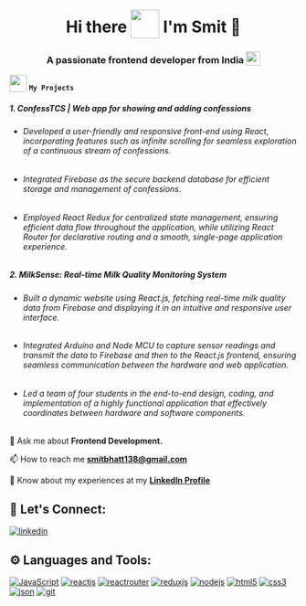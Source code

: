 <h1 align='center'>
  Hi there <img style="vertical-align: -30%" src="https://media.giphy.com/media/KGMzZvWa5su2O5LCVR/giphy.gif" width="50" height="50"> I'm Smit 👨
</h1>

<h3 align='center'>
  A passionate frontend developer from India <img style="vertical-align: bottom" src="https://static.vecteezy.com/system/resources/previews/011/571/519/original/circle-flag-of-india-free-png.png" width="25">
</h3>

<img style="vertical-align: bottom" src="https://media.giphy.com/media/WUlplcMpOCEmTGBtBW/giphy.gif" width="30"> **`My Projects`** <br>
<h5>1. ConfessTCS | Web app for showing and adding confessions</h5>
<ul>
  <li><h6>Developed a user-friendly and responsive front-end using React, incorporating features such as infinite scrolling for seamless exploration
    of a continuous stream of confessions.</h6></li>
  <li><h6>Integrated Firebase as the secure backend database for efficient storage and management of confessions.</h6></li>
  <li><h6>Employed React Redux for centralized state management, ensuring efficient data flow throughout the application, while utilizing React
Router for declarative routing and a smooth, single-page application experience.
</h6></li>
  </ul>
  
  <h5>2. MilkSense: Real-time Milk Quality Monitoring System</h5>
<ul>
  <li><h6>Built a dynamic website using React.js, fetching real-time milk quality data from Firebase and displaying it in an intuitive and responsive
user interface.
</h6></li>
  <li><h6>Integrated Arduino and Node MCU to capture sensor readings and transmit the data to Firebase and then to the React.js frontend,
ensuring seamless communication between the hardware and web application.</h6></li>
  <li><h6>Led a team of four students in the end-to-end design, coding, and implementation of a highly functional application that effectively
coordinates between hardware and software components.

</h6></li>
  </ul>


💬 Ask me about **Frontend Development.**

📫 How to reach me **smitbhatt138@gmail.com**

📄 Know about my experiences at my **[LinkedIn Profile](https://linkedin.com/in/smitbhatt)**

## 🔗 Let's Connect:
[![linkedin](https://img.shields.io/badge/LinkedIn-0077B5?style=for-the-badge&logo=linkedin&logoColor=white)](https://www.linkedin.com/in/smitbhatt/)


## ⚙ Languages and Tools:
[![JavaScript](https://img.shields.io/badge/JavaScript-323330?style=for-the-badge&logo=javascript&logoColor=F7DF1E)](https://developer.mozilla.org/en-US/docs/Web/JavaScript)
[![reactjs](https://img.shields.io/badge/React-20232A?style=for-the-badge&logo=react&logoColor=61DAFB)](https://reactjs.org/)
[![reactrouter](https://img.shields.io/badge/React_Router-CA4245?style=for-the-badge&logo=react-router&logoColor=white)](https://reactrouter.com/en/main)
[![reduxjs](https://img.shields.io/badge/Redux-593D88?style=for-the-badge&logo=redux&logoColor=white)](https://redux.js.org)
[![nodejs](https://img.shields.io/badge/Node.js-339933?style=for-the-badge&logo=nodedotjs&logoColor=white)](https://nodejs.org)
[![html5](https://img.shields.io/badge/HTML5-E34F26?style=for-the-badge&logo=html5&logoColor=white)](https://www.w3.org/html/)
[![css3](https://img.shields.io/badge/CSS3-1572B6?style=for-the-badge&logo=css3&logoColor=white)](https://www.w3schools.com/css/)
[![json](https://img.shields.io/badge/json-5E5C5C?style=for-the-badge&logo=json&logoColor=white)](https://www.json.org/)
[![git](https://img.shields.io/badge/GIT-E44C30?style=for-the-badge&logo=git&logoColor=white)](https://git-scm.com/)
